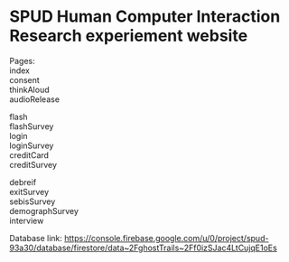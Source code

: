# SPUD Human Computer Interaction Research experiement website

Pages:  
index  
consent  
thinkAloud  
audioRelease  
  
flash  
flashSurvey  
login  
loginSurvey  
creditCard  
creditSurvey  
  
debreif  
exitSurvey  
sebisSurvey  
demographSurvey  
interview  

Database link: https://console.firebase.google.com/u/0/project/spud-93a30/database/firestore/data~2FghostTrails~2Ff0izSJac4LtCujqE1oEs
